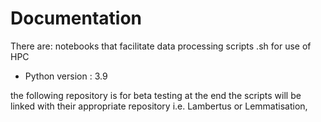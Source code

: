 # Documentation
There are: 
notebooks that facilitate data processing
scripts .sh for use of HPC
* Python version : 3.9

the following repository is for beta testing at the end the scripts will be linked with their appropriate repository i.e. Lambertus or Lemmatisation,
